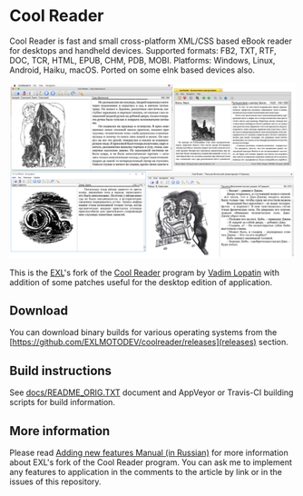 Cool Reader
===========
Cool Reader is fast and small cross-platform XML/CSS based eBook reader for desktops and handheld devices. Supported formats: FB2, TXT, RTF, DOC, TCR, HTML, EPUB, CHM, PDB, MOBI. Platforms: Windows, Linux, Android, Haiku, macOS. Ported on some eInk based devices also.

![Cool Reader Screenshots](images/CoolReader_Multiplatform.png)

This is the [EXL](https://github.com/EXL)'s fork of the [Cool Reader](https://github.com/buggins/coolreader) program by [Vadim Lopatin](https://github.com/buggins) with addition of some patches useful for the desktop edition of application.

## Download

You can download binary builds for various operating systems from the [https://github.com/EXLMOTODEV/coolreader/releases](releases) section.

## Build instructions

See [docs/README_ORIG.TXT](docs/README_ORIG.TXT) document and AppVeyor or Travis-CI building scripts for build information.

## More information

Please read [Adding new features Manual (in Russian)](https://exlmoto.ru/cool-reader-system-fonts/) for more information about EXL's fork of the Cool Reader program. You can ask me to implement any features to application in the comments to the article by link or in the issues of this repository.
